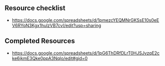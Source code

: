 ## Resource checklist
* https://docs.google.com/spreadsheets/d/1pmezcYEQMNrGKSsE10s0eEV6RYqN3Kgx1hulzVB7cvI/edit?usp=sharing
## Completed Resources
* https://docs.google.com/spreadsheets/d/1pG6ThDRfDLrT0HJSJvzqE2cke6jkmE3Qke0ppA3Nqlo/edit#gid=0

